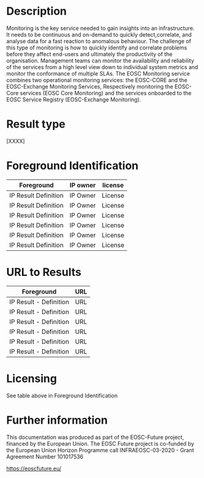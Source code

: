 # Description

Monitoring is the key service needed to gain insights into an infrastructure. It needs to be continuous and on-demand to quickly detect,correlate, and analyse data for a fast reaction to anomalous behaviour. The challenge of this type of monitoring is how to quickly identify and correlate problems before they affect end-users and ultimately the productivity of the organisation. Management teams can monitor the availability and reliability of the services from a high level view down to individual system metrics and monitor the conformance of multiple
SLAs. The EOSC Monitoring service combines two operational monitoring services: the EOSC-CORE and the EOSC-Exchange Monitoring Services, Respectively monitoring the EOSC-Core services (EOSC Core Monitoring) and the services onboarded to the EOSC Service Registry (EOSC-Exchange 
Monitoring).

# Result type

[XXXX]

# Foreground Identification

| Foreground | IP owner | license|
|------------|----------|--------|
|IP Result	Definition|IP Owner|License|
|IP Result	Definition|IP Owner|License|
|IP Result	Definition|IP Owner|License|
|IP Result	Definition|IP Owner|License|
|IP Result	Definition|IP Owner|License|
|IP Result	Definition|IP Owner|License|

# URL to Results

| Foreground | URL|
|------------|----------|
|IP Result	- Definition| URL|
|IP Result	- Definition| URL|
|IP Result	- Definition| URL|
|IP Result	- Definition| URL|
|IP Result	- Definition| URL|
|IP Result	- Definition| URL|

# Licensing
See table above in Foreground Identification

# Further information
This documentation was produced as part of the EOSC-Future project, financed by the European Union.
The EOSC Future project is co-funded by the European Union Horizon Programme call INFRAEOSC-03-2020 - Grant Agreement Number 101017536

https://eoscfuture.eu/


